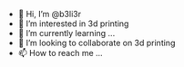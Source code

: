 - 👋 Hi, I’m @b3li3r
- 👀 I’m interested in 3d printing
- 🌱 I’m currently learning ...
- 💞️ I’m looking to collaborate on 3d printing
- 📫 How to reach me ...

<!---
b3li3r/b3li3r is a ✨ special ✨ repository because its `README.md` (this file) appears on your GitHub profile.
You can click the Preview link to take a look at your changes.
--->
